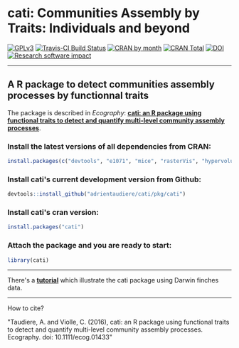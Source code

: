 # cati: Communities Assembly by Traits: Individuals and beyond

[![GPLv3](https://www.gnu.org/graphics/gplv3-127x51.png)](https://www.gnu.org/licenses/gpl.html)
[![Travis-CI Build Status](https://travis-ci.org/adrientaudiere/cati.svg?branch=master)](https://travis-ci.org/adrientaudiere/cati)
[![CRAN by month](http://cranlogs.r-pkg.org/badges/cati?color=red)](http://cran.rstudio.com/web/packages/cati/index.html)
[![CRAN Total](http://cranlogs.r-pkg.org/badges/grand-total/cati?color=yellowgreen)](http://cran.rstudio.com/web/packages/cati/index.html)
[![DOI](https://zenodo.org/badge/19670/adrientaudiere/cati.svg)](https://zenodo.org/badge/latestdoi/19670/adrientaudiere/cati)
[![Research software impact](http://depsy.org/api/package/cran/cati/badge.svg)](http://depsy.org/package/r/cati)

---
## A R package to detect communities assembly processes by functionnal traits

The package is described in *Ecography*: **[cati: an R package using functional traits to detect and quantify
multi-level community assembly processes](http://onlinelibrary.wiley.com/doi/10.1111/ecog.01433/pdf)**.


### Install the latest versions of all dependencies from CRAN:

```r
install.packages(c("devtools", "e1071", "mice", "rasterVis", "hypervolume", "FD", "geometry", "vegan", "nlme", "ade4", "ape"))
```
### Install cati's current development version from Github:

```r
devtools::install_github("adrientaudiere/cati/pkg/cati")
```

### Install cati's cran version:
```r
install.packages("cati")
```

### Attach the package and you are ready to start:
```r
library(cati)
```

---
There's a **[tutorial](https://github.com/adrientaudiere/cati/blob/Package-cati/Documentation/vignette_Darwin_finches/vignette.pdf)** which illustrate the cati package using Darwin finches data.

---
How to cite?

"Taudiere, A. and Violle, C. (2016), cati: an R package using functional traits to detect and quantify multi-level community assembly processes. Ecography. doi: 10.1111/ecog.01433"
